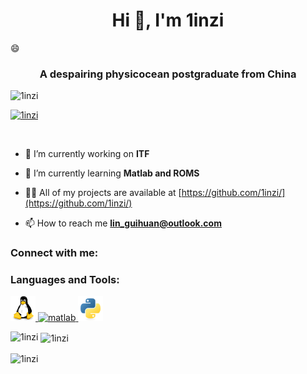 <h1 align="center">Hi 👋, I'm 1inzi</h1>😄
<h3 align="center">A despairing physicocean postgraduate from China</h3>

<p align="left"> <img src="https://komarev.com/ghpvc/?username=1inzi&label=Profile%20views&color=0e75b6&style=flat" alt="1inzi" /> </p>

<p align="left"> <a href="https://github.com/ryo-ma/github-profile-trophy"><img src="https://github-profile-trophy.vercel.app/?username=1inzi" alt="1inzi" /></a> </p>

<p align="left"> <a href="https://twitter.com/" target="blank"><img src="https://img.shields.io/twitter/follow/?logo=twitter&style=for-the-badge" alt="" /></a> </p>

- 🔭 I’m currently working on **ITF**

- 🌱 I’m currently learning **Matlab and ROMS**

- 👨‍💻 All of my projects are available at [https://github.com/1inzi/](https://github.com/1inzi/)

- 📫 How to reach me **lin_guihuan@outlook.com**

<h3 align="left">Connect with me:</h3>
<p align="left">
</p>

<h3 align="left">Languages and Tools:</h3>
<p align="left"> <a href="https://www.linux.org/" target="_blank" rel="noreferrer"> <img src="https://raw.githubusercontent.com/devicons/devicon/master/icons/linux/linux-original.svg" alt="linux" width="40" height="40"/> </a> <a href="https://www.mathworks.com/" target="_blank" rel="noreferrer"> <img src="https://upload.wikimedia.org/wikipedia/commons/2/21/Matlab_Logo.png" alt="matlab" width="40" height="40"/> </a> <a href="https://www.python.org" target="_blank" rel="noreferrer"> <img src="https://raw.githubusercontent.com/devicons/devicon/master/icons/python/python-original.svg" alt="python" width="40" height="40"/> </a> </p>

<p><img align="left" src="https://github-readme-stats.vercel.app/api/top-langs?username=1inzi&show_icons=true&locale=en&layout=compact" alt="1inzi" /></p>

<p>&nbsp;<img align="center" src="https://github-readme-stats.vercel.app/api?username=1inzi&show_icons=true&locale=en" alt="1inzi" /></p>

<p><img align="center" src="https://github-readme-streak-stats.herokuapp.com/?user=1inzi&" alt="1inzi" /></p>

